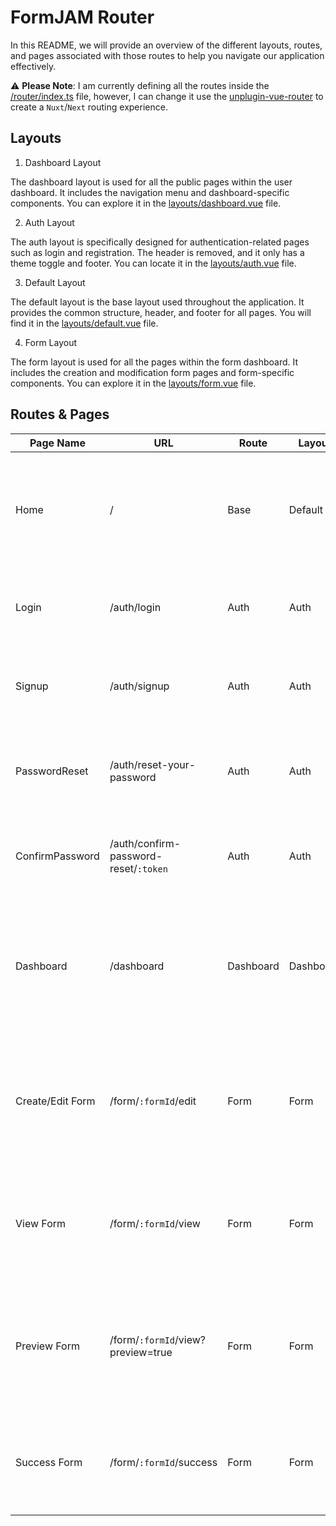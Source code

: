 # FormJAM Router

In this README, we will provide an overview of the different layouts, routes, and pages associated with those routes to help you navigate our application effectively.

:warning: **Please Note**: I am currently defining all the routes inside the [/router/index.ts](./index.ts) file, however, I can change it use the [unplugin-vue-router](https://github.com/posva/unplugin-vue-router) to create a `Nuxt`/`Next` routing experience.

## Layouts

1. Dashboard Layout

The dashboard layout is used for all the public pages within the user dashboard. It includes the navigation menu and dashboard-specific components. You can explore it in the [layouts/dashboard.vue](../layout/dashboard.vue) file.

2. Auth Layout

The auth layout is specifically designed for authentication-related pages such as login and registration. The header is removed, and it only has a theme toggle and footer. You can locate it in the [layouts/auth.vue](../layout/auth.vue) file.

3. Default Layout

The default layout is the base layout used throughout the application. It provides the common structure, header, and footer for all pages. You will find it in the [layouts/default.vue](../layout/default.vue) file.

4. Form Layout

The form layout is used for all the pages within the form dashboard. It includes the creation and modification form pages and form-specific components. You can explore it in the [layouts/form.vue](../layout/form.vue) file.

## Routes & Pages

| Page Name        | URL                                   | Route     | Layout    | Description                                                                                     |
| ---------------- | ------------------------------------- | --------- | --------- | ----------------------------------------------------------------------------------------------- |
| Home             | /                                     | Base      | Default   | The landing page of the application, providing an overview and welcoming users to the project.  |
| Login            | /auth/login                           | Auth      | Auth      | Allows registered users to log in using their credentials.                                      |
| Signup           | /auth/signup                          | Auth      | Auth      | New users can create an account and sign up for the application.                                |
| PasswordReset     | /auth/reset-your-password             | Auth      | Auth      | Allows users to send reset password instructions to their email                                 |
| ConfirmPassword  | /auth/confirm-password-reset/`:token` | Auth      | Auth      | Users can create a new password to use for the application                                      |
| Dashboard        | /dashboard                            | Dashboard | Dashboard | The dashboard page where registered users can access application-specific features and content. |
| Create/Edit Form | /form/`:formId`/edit                  | Form      | Form      | The form page where registered users can create & edit form-specific features and content.      |
| View Form        | /form/`:formId`/view                  | Form      | Form      | The form page where users can submit form-specific features and content.                        |
| Preview Form     | /form/`:formId`/view?preview=true     | Form      | Form      | The form page where registered users can preview form-specific features and content.            |
| Success Form     | /form/`:formId`/success               | Form      | Form      | The form page where users can view success page after form is submitted                         |
